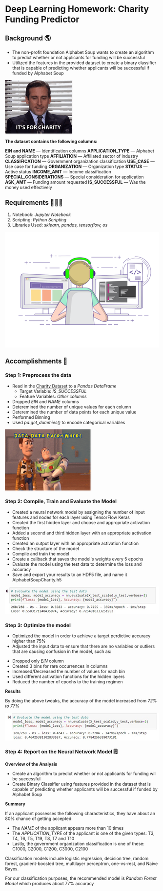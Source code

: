 # Deep Learning Homework: Charity Funding Predictor

## Background 🌎

- The non-profit foundation Alphabet Soup wants to create an algorithm to predict whether or not applicants for funding will be successful
- Utilized the features in the provided dataset to create a binary classifier that is capable of predicting whether applicants will be successful if funded by Alphabet Soup

![Charity Funding](/images/1.gif)

**The dataset contains the following columns:**

**EIN and NAME** — Identification columns
**APPLICATION_TYPE** — Alphabet Soup application type
**AFFILIATION** — Affiliated sector of industry
**CLASSIFICATION** — Government organization classification
**USE_CASE** — Use case for funding
**ORGANIZATION** — Organization type
**STATUS** — Active status
**INCOME_AMT** — Income classification
**SPECIAL_CONSIDERATIONS** — Special consideration for application
**ASK_AMT** — Funding amount requested
**IS_SUCCESSFUL** — Was the money used effectively

## Requirements 👩🏻‍💻

1. Notebook: *Jupyter Notebook*
2. Scripting: *Python Scripting*
3. Libraries Used: *sklearn, pandas, tensorflow, os*

![Coder](/images/2.gif)

## Accomplishments 🎯

### Step 1: Preprocess the data 

- Read in the [Charity Dataset](/Resources/charity_data.csv) to a *Pandas DataFrame* 
    - Target Variable: *IS_SUCCESSFUL*
    - Feature Variables: *Other columns*
- Dropped *EIN* and *NAME* columns
- Deteremined the number of unique values for each column
- Deteremined the number of data points for each unique value
- Performed Binning
- Used *pd.get_dummies()* to encode categorical variables

![DATA DATA](/images/3.gif)

### Step 2: Compile, Train and Evaluate the Model

- Created a neural network model by assigning the number of input features and nodes for each layer using TensorFlow Keras
- Created the first hidden layer and choose and appropriate activation function
- Added a second and third hidden layer with an appropriate activation function
- Created an output layer with an appropriate activation function
- Check the structure of the model
- Compile and train the model
- Create a callback that saves the model's weights every 5 epochs
- Evaluate the model using the test data to determine the loss and accuracy
- Save and export your results to an HDF5 file, and name it AlphabetSoupCharity.h5

![Starter](/images/1.jpg)

### Step 3: Optimize the model

- Optimized the model in order to achieve a target perdictive accuracy higher than 75%
- Adjusted the input data to ensure that there are no variables or outliers that are causing confusion in the model, such as: 
* Dropped only *EIN* column
* Created 3 bins for rare occurrences in columns
* Increased/Decreased the number of values for each bin
* Used different activation functions for the hidden layers
* Reduced the number of epochs to the training regimen

**Results**

By doing the above tweaks, the accuracy of the model increased from *72% to 77%*

![Optimization](/images/2.jpg)

### Step 4: Report on the Neural Network Model 🗒️

**Overview of the Analysis**
- Create an algorithm to predict whether or not applicants for funding will be successful
- Create Binary Classifier using features provided in the dataset that is capable of predicting whether applicants will be successful if funded by Alphabet Soup

**Summary**

If an applicant possesses the following characteristics, they have about an 80% chance of getting accepted:

- The *NAME* of the applicant appears more than 10 times
- The *APPLICATION_TYPE* of the applicant is one of the given types: T3, T4, T6, T5, T19, T8, T7 and T10
- Lastly, the government organization classification is one of these: C1000, C2000, C1200, C3000, C2100

Classification models include logistic regression, decision tree, random forest, gradient-boosted tree, multilayer perceptron, one-vs-rest, and Naive Bayes.

For our classification purposes, the recommended model is *Random Forest Model* which produces about 77% accuracy






